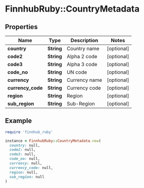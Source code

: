 # FinnhubRuby::CountryMetadata

## Properties

| Name | Type | Description | Notes |
| ---- | ---- | ----------- | ----- |
| **country** | **String** | Country name | [optional] |
| **code2** | **String** | Alpha 2 code | [optional] |
| **code3** | **String** | Alpha 3 code | [optional] |
| **code_no** | **String** | UN code | [optional] |
| **currency** | **String** | Currency name | [optional] |
| **currency_code** | **String** | Currency code | [optional] |
| **region** | **String** | Region | [optional] |
| **sub_region** | **String** | Sub-Region | [optional] |

## Example

```ruby
require 'finnhub_ruby'

instance = FinnhubRuby::CountryMetadata.new(
  country: null,
  code2: null,
  code3: null,
  code_no: null,
  currency: null,
  currency_code: null,
  region: null,
  sub_region: null
)
```

